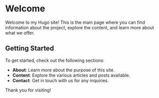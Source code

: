 # Welcome

Welcome to my Hugo site! This is the main page where you can find information about the project, explore the content, and learn more about what we offer.

## Getting Started

To get started, check out the following sections:

- **About**: Learn more about the purpose of this site.
- **Content**: Explore the various articles and posts available.
- **Contact**: Get in touch with us for any inquiries.

Thank you for visiting!